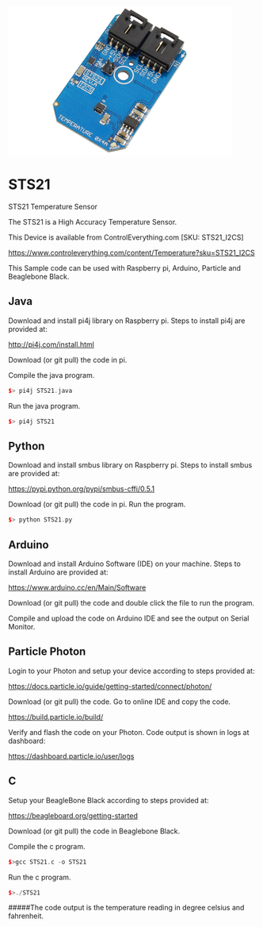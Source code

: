 [![STS21](STS21_I2CS.png)](https://www.controleverything.com/content/Temperature?sku=STS21_I2CS)
# STS21
STS21 Temperature Sensor

The STS21 is a High Accuracy Temperature Sensor.

This Device is available from ControlEverything.com [SKU: STS21_I2CS]

https://www.controleverything.com/content/Temperature?sku=STS21_I2CS

This Sample code can be used with Raspberry pi, Arduino, Particle and Beaglebone Black.

## Java
Download and install pi4j library on Raspberry pi. Steps to install pi4j are provided at:

http://pi4j.com/install.html

Download (or git pull) the code in pi.

Compile the java program.
```cpp
$> pi4j STS21.java
```

Run the java program.
```cpp
$> pi4j STS21
```

## Python
Download and install smbus library on Raspberry pi. Steps to install smbus are provided at:

https://pypi.python.org/pypi/smbus-cffi/0.5.1

Download (or git pull) the code in pi. Run the program.

```cpp
$> python STS21.py
```

## Arduino
Download and install Arduino Software (IDE) on your machine. Steps to install Arduino are provided at:

https://www.arduino.cc/en/Main/Software

Download (or git pull) the code and double click the file to run the program.

Compile and upload the code on Arduino IDE and see the output on Serial Monitor.


## Particle Photon

Login to your Photon and setup your device according to steps provided at:

https://docs.particle.io/guide/getting-started/connect/photon/

Download (or git pull) the code. Go to online IDE and copy the code.

https://build.particle.io/build/

Verify and flash the code on your Photon. Code output is shown in logs at dashboard:

https://dashboard.particle.io/user/logs


## C

Setup your BeagleBone Black according to steps provided at:

https://beagleboard.org/getting-started

Download (or git pull) the code in Beaglebone Black.

Compile the c program.
```cpp
$>gcc STS21.c -o STS21
```
Run the c program.
```cpp
$>./STS21
```
#####The code output is the temperature reading in degree celsius and fahrenheit.
